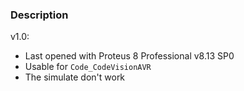 ### Description

v1.0:
- Last opened with Proteus 8 Professional v8.13 SP0
- Usable for `Code_CodeVisionAVR`
- The simulate don't work